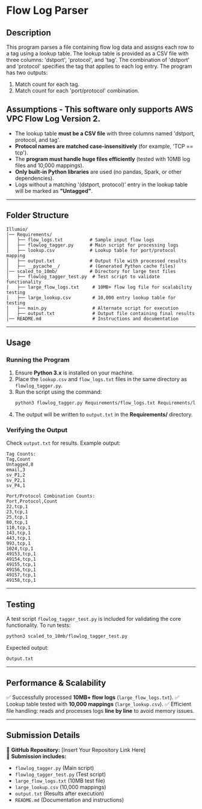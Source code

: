 # **Flow Log Parser**

## **Description**
This program parses a file containing flow log data and assigns each row to a tag using a lookup table. The lookup table is provided as a CSV file with three columns: 'dstport', 'protocol', and 'tag'. The combination of 'dstport' and 'protocol' specifies the tag that applies to each log entry. The program has two outputs:

1. Match count for each tag.
2. Match count for each 'port/protocol' combination.

## **Assumptions** - This software only supports AWS VPC Flow Log Version 2.
- The lookup table **must be a CSV file** with three columns named 'dstport, protocol, and tag'.
- **Protocol names are matched case-insensitively** (for example, 'TCP == tcp').
- The **program must handle huge files efficiently** (tested with 10MB log files and 10,000 mappings).
- **Only built-in Python libraries** are used (no pandas, Spark, or other dependencies).
- Logs without a matching '(dstport, protocol)' entry in the lookup table will be marked as **"Untagged"**.

---

## **Folder Structure**

```
Illumio/
│── Requirements/
│   ├── flow_logs.txt          # Sample input flow logs
│   ├── flowlog_tagger.py      # Main script for processing logs
│   ├── lookup.csv             # Lookup table for port/protocol mapping
│   ├── output.txt             # Output file with processed results
│   ├── __pycache__/           # (Generated Python cache files)
│── scaled_to_10mb/            # Directory for large test files
│   ├── flowlog_tagger_test.py  # Test script to validate functionality
│   ├── large_flow_logs.txt     # 10MB+ flow log file for scalability testing
│   ├── large_lookup.csv        # 10,000 entry lookup table for testing
│   ├── main.py                 # Alternate script for execution
│   ├── output.txt              # Output file containing final results
│── README.md                   # Instructions and documentation
```

---

## **Usage**

### **Running the Program**
1. Ensure **Python 3.x** is installed on your machine.
2. Place the `lookup.csv` and `flow_logs.txt` files in the same directory as `flowlog_tagger.py`.
3. Run the script using the command:
   ```bash
   python3 flowlog_tagger.py Requirements/flow_logs.txt Requirements/lookup.csv Requirements/output.txt
   ```
4. The output will be written to `output.txt` in the **Requirements/** directory.

### **Verifying the Output**
Check `output.txt` for results. Example output:

```
Tag Counts:
Tag,Count
Untagged,8
email,3
sv_P1,2
sv_P2,1
sv_P4,1

Port/Protocol Combination Counts:
Port,Protocol,Count
22,tcp,1
23,tcp,1
25,tcp,1
80,tcp,1
110,tcp,1
143,tcp,1
443,tcp,1
993,tcp,1
1024,tcp,1
49153,tcp,1
49154,tcp,1
49155,tcp,1
49156,tcp,1
49157,tcp,1
49158,tcp,1
```

---

## **Testing**
A test script `flowlog_tagger_test.py` is included for validating the core functionality.
To run tests:

```bash
python3 scaled_to_10mb/flowlog_tagger_test.py
```

Expected output:

```
Output.txt
```

---

## **Performance & Scalability**
✅ Successfully processed **10MB+ flow logs** (`large_flow_logs.txt`).
✅ Lookup table tested with **10,000 mappings** (`large_lookup.csv`).
✅ Efficient file handling: reads and processes logs **line by line** to avoid memory issues.

---

## **Submission Details**

🔹 **GitHub Repository:** [Insert Your Repository Link Here]\
🔹 **Submission includes:**

- `flowlog_tagger.py` (Main script)
- `flowlog_tagger_test.py` (Test script)
- `large_flow_logs.txt` (10MB test file)
- `large_lookup.csv` (10,000 mappings)
- `output.txt` (Results after execution)
- `README.md` (Documentation and instructions)



